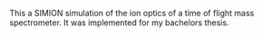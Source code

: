 This a SIMION simulation of the ion optics of a time of flight mass spectrometer. It was implemented for my bachelors thesis.
